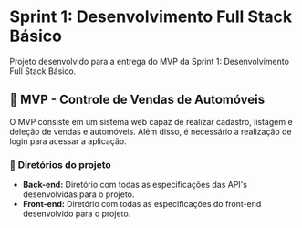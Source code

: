 # **Sprint 1: Desenvolvimento Full Stack Básico**
Projeto desenvolvido para a entrega do MVP da Sprint 1: Desenvolvimento Full Stack Básico.

## 🚗 **MVP - Controle de Vendas de Automóveis**

 O MVP consiste em um sistema web capaz de realizar cadastro, listagem e deleção de vendas e automóveis. Além disso, é necessário a realização de login para acessar a aplicação.

### 📁 **Diretórios do projeto**
  * **Back-end:** Diretório com todas as especificações das API's desenvolvidas para o projeto.
  * **Front-end:** Diretório com todas as especificações do front-end desenvolvido para o projeto.